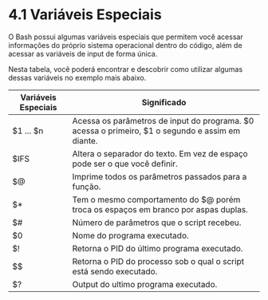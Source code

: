 # 4.1 Variáveis Especiais

O Bash possui algumas variáveis especiais que permitem você acessar informações do próprio sistema operacional dentro do código, além de acessar as variáveis de input de forma única.

Nesta tabela, você poderá encontrar e descobrir como utilizar algumas dessas variáveis no exemplo mais abaixo.

| Variáveis Especiais | Significado                                                                                      |
| ------------------- | ------------------------------------------------------------------------------------------------ |
| $1 ... $n           | Acessa os parâmetros de input do programa. $0 acessa o primeiro, $1 o segundo e assim em diante. |
| $IFS                | Altera o separador do texto. Em vez de espaço pode ser o que você definir.                       |
| $@                  | Imprime todos os parâmetros passados para a função.                                              |
| $\*                 | Tem o mesmo comportamento do $@ porém troca os espaços em branco por aspas duplas.               |
| $#                  | Número de parâmetros que o script recebeu.                                                       |
| $0                  | Nome do programa executado.                                                                      |
| $!                  | Retorna o PID do último programa executado.                                                      |
| $$                  | Retorna o PID do processo sob o qual o script está sendo executado.                              |
| $?                  | Output do ultimo programa executado.                                                             |
